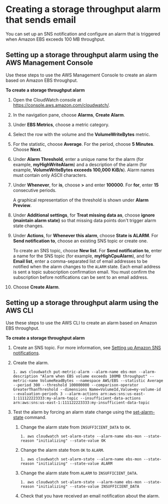 # Creating a storage throughput alarm that sends email<a name="US_AlarmAtThresholdEBS"></a>

You can set up an SNS notification and configure an alarm that is triggered when Amazon EBS exceeds 100 MB throughput\.

## Setting up a storage throughput alarm using the AWS Management Console<a name="storage-alarm-console"></a>

Use these steps to use the AWS Management Console to create an alarm based on Amazon EBS throughput\.

**To create a storage throughput alarm**

1. Open the CloudWatch console at [https://console\.aws\.amazon\.com/cloudwatch/](https://console.aws.amazon.com/cloudwatch/)\.

1. In the navigation pane, choose **Alarms**, **Create Alarm**\.

1. Under **EBS Metrics**, choose a metric category\.

1. Select the row with the volume and the **VolumeWriteBytes** metric\.

1. For the statistic, choose **Average**\. For the period, choose **5 Minutes**\. Choose **Next**\.

1. Under **Alarm Threshold**, enter a unique name for the alarm \(for example, **myHighWriteAlarm**\) and a description of the alarm \(for example, **VolumeWriteBytes exceeds 100,000 KiB/s**\)\. Alarm names must contain only ASCII characters\.

1. Under **Whenever**, for **is**, choose **>** and enter **100000**\. For **for**, enter **15** consecutive periods\.

   A graphical representation of the threshold is shown under **Alarm Preview**\.

1. Under **Additional settings**, for **Treat missing data as**, choose **ignore \(maintain alarm state\)** so that missing data points don't trigger alarm state changes\.

1. Under **Actions**, for **Whenever this alarm**, choose **State is ALARM**\. For **Send notification to**, choose an existing SNS topic or create one\.

   To create an SNS topic, choose **New list**\. For **Send notification to**, enter a name for the SNS topic \(for example, **myHighCpuAlarm**\), and for **Email list**, enter a comma\-separated list of email addresses to be notified when the alarm changes to the `ALARM` state\. Each email address is sent a topic subscription confirmation email\. You must confirm the subscription before notifications can be sent to an email address\.

1. Choose **Create Alarm**\.

## Setting up a storage throughput alarm using the AWS CLI<a name="storage-alarm-cli"></a>

Use these steps to use the AWS CLI to create an alarm based on Amazon EBS throughput\.

**To create a storage throughput alarm**

1. Create an SNS topic\. For more information, see [Setting up Amazon SNS notifications](US_SetupSNS.md)\.

1. Create the alarm\.

   ```
   1. aws cloudwatch put-metric-alarm --alarm-name ebs-mon --alarm-description "Alarm when EBS volume exceeds 100MB throughput" --metric-name VolumeReadBytes --namespace AWS/EBS --statistic Average --period 300 --threshold 100000000 --comparison-operator GreaterThanThreshold --dimensions Name=VolumeId,Value=my-volume-id --evaluation-periods 3 --alarm-actions arn:aws:sns:us-east-1:111122223333:my-alarm-topic --insufficient-data-actions arn:aws:sns:us-east-1:111122223333:my-insufficient-data-topic
   ```

1. Test the alarm by forcing an alarm state change using the [set\-alarm\-state](https://docs.aws.amazon.com/cli/latest/reference/cloudwatch/set-alarm-state.html) command\.

   1. Change the alarm state from `INSUFFICIENT_DATA` to `OK`\.

      ```
      1. aws cloudwatch set-alarm-state --alarm-name ebs-mon --state-reason "initializing" --state-value OK
      ```

   1. Change the alarm state from `OK` to `ALARM`\.

      ```
      1. aws cloudwatch set-alarm-state --alarm-name ebs-mon --state-reason "initializing" --state-value ALARM
      ```

   1. Change the alarm state from `ALARM` to `INSUFFICIENT_DATA`\.

      ```
      1. aws cloudwatch set-alarm-state --alarm-name ebs-mon --state-reason "initializing" --state-value INSUFFICIENT_DATA
      ```

   1. Check that you have received an email notification about the alarm\.